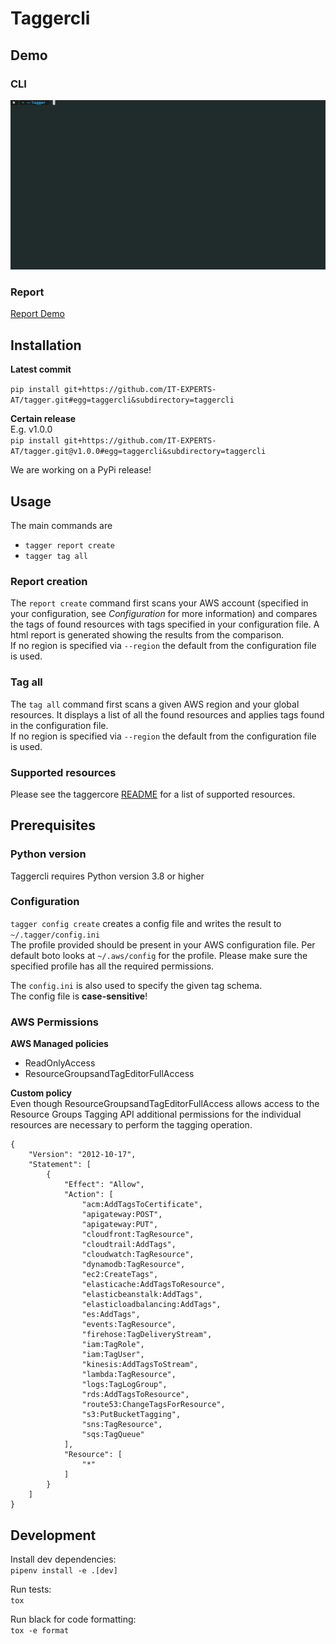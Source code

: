 # Taggercli
## Demo
### CLI
![Tagger Demo](tagger-demo.gif)
### Report
[Report Demo](https://do9f59b42yfy1.cloudfront.net/#/)
## Installation

**Latest commit**

`pip install git+https://github.com/IT-EXPERTS-AT/tagger.git#egg=taggercli&subdirectory=taggercli`

**Certain release**  
E.g. v1.0.0  
`pip install git+https://github.com/IT-EXPERTS-AT/tagger.git@v1.0.0#egg=taggercli&subdirectory=taggercli` 

We are working on a PyPi release!
## Usage

The main commands are   
- `tagger report create`
- `tagger tag all`


### Report creation

The `report create` command first scans your AWS account (specified in your configuration, see *Configuration* for more information)
and compares the tags of found resources with tags specified in your configuration file. A html report is generated showing the results from the comparison.  
If no region is specified via `--region` the default from the configuration file is used.  

### Tag all
The `tag all` command first scans a given AWS region and your global resources.
It displays a list of all the found resources and applies tags found in the configuration file.  
If no region is specified via `--region` the default from the configuration file is used.

### Supported resources
Please see the taggercore [README](../taggercore/README.md) for a list of supported resources.
 

## Prerequisites
### Python version

Taggercli requires Python version 3.8 or higher
### Configuration
  
`tagger config create` creates a config file and writes the result to `~/.tagger/config.ini`  
The profile provided should be present in your AWS configuration file. Per default boto looks at `~/.aws/config` for the profile. Please make sure the specified profile has all the required permissions.  

The `config.ini` is also used to specify the given tag schema.  
The config file is **case-sensitive**!


### AWS Permissions
**AWS Managed policies**
- ReadOnlyAccess
- ResourceGroupsandTagEditorFullAccess  

**Custom policy**  
Even though ResourceGroupsandTagEditorFullAccess allows access to the Resource Groups Tagging API additional permissions for the individual resources are necessary to perform the tagging operation.
```
{
    "Version": "2012-10-17",
    "Statement": [
        {
            "Effect": "Allow",
            "Action": [
                "acm:AddTagsToCertificate",
                "apigateway:POST",
                "apigateway:PUT",
                "cloudfront:TagResource",
                "cloudtrail:AddTags",
                "cloudwatch:TagResource",
                "dynamodb:TagResource",
                "ec2:CreateTags",
                "elasticache:AddTagsToResource",
                "elasticbeanstalk:AddTags",
                "elasticloadbalancing:AddTags",
                "es:AddTags",
                "events:TagResource",
                "firehose:TagDeliveryStream",
                "iam:TagRole",
                "iam:TagUser",
                "kinesis:AddTagsToStream",
                "lambda:TagResource",
                "logs:TagLogGroup",
                "rds:AddTagsToResource",
                "route53:ChangeTagsForResource",
                "s3:PutBucketTagging",
                "sns:TagResource",
                "sqs:TagQueue"
            ],
            "Resource": [
                "*"
            ]
        }
    ]
}
```
## Development
Install dev dependencies:  
`pipenv install -e .[dev]`  

Run tests:  
`tox`

Run black for code formatting:  
`tox -e format`
